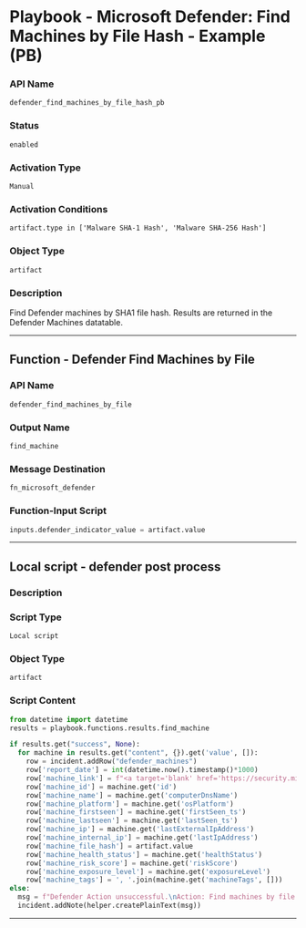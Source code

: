 <!--
    DO NOT MANUALLY EDIT THIS FILE
    THIS FILE IS AUTOMATICALLY GENERATED WITH resilient-sdk codegen
    Generated with resilient-sdk v51.0.6.0.1543
-->

# Playbook - Microsoft Defender: Find Machines by File Hash - Example (PB)

### API Name
`defender_find_machines_by_file_hash_pb`

### Status
`enabled`

### Activation Type
`Manual`

### Activation Conditions
`artifact.type in ['Malware SHA-1 Hash', 'Malware SHA-256 Hash']`

### Object Type
`artifact`

### Description
Find Defender machines by SHA1 file hash. Results are returned in the Defender Machines datatable.


---
## Function - Defender Find Machines by File

### API Name
`defender_find_machines_by_file`

### Output Name
`find_machine`

### Message Destination
`fn_microsoft_defender`

### Function-Input Script
```python
inputs.defender_indicator_value = artifact.value
```

---

## Local script - defender post process

### Description


### Script Type
`Local script`

### Object Type
`artifact`

### Script Content
```python
from datetime import datetime
results = playbook.functions.results.find_machine

if results.get("success", None):
  for machine in results.get("content", {}).get('value', []):
    row = incident.addRow("defender_machines")
    row['report_date'] = int(datetime.now().timestamp()*1000)
    row['machine_link'] = f"<a target='blank' href='https://security.microsoft.com/machines/{machine.get('mdatpDeviceId')}/overview'>Machine</a>"
    row['machine_id'] = machine.get('id')
    row['machine_name'] = machine.get('computerDnsName')
    row['machine_platform'] = machine.get('osPlatform')
    row['machine_firstseen'] = machine.get('firstSeen_ts')
    row['machine_lastseen'] = machine.get('lastSeen_ts')
    row['machine_ip'] = machine.get('lastExternalIpAddress')
    row['machine_internal_ip'] = machine.get('lastIpAddress')
    row['machine_file_hash'] = artifact.value
    row['machine_health_status'] = machine.get('healthStatus')
    row['machine_risk_score'] = machine.get('riskScore')
    row['machine_exposure_level'] = machine.get('exposureLevel')
    row['machine_tags'] = ', '.join(machine.get('machineTags', []))
else:
  msg = f"Defender Action unsuccessful.\nAction: Find machines by file hash\nReason: {results.get('reason')}"
  incident.addNote(helper.createPlainText(msg))
```

---

